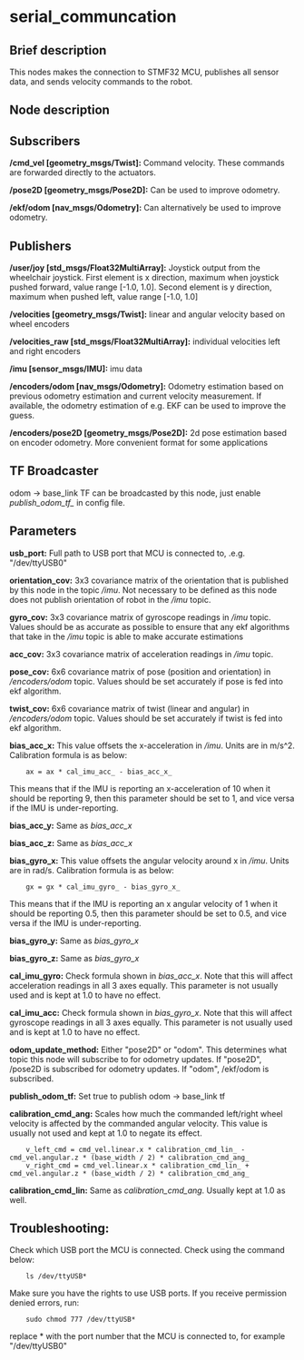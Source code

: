 # serial_communcation

## Brief description
This nodes makes the connection to STMF32 MCU,
publishes all sensor data, and sends velocity commands to the robot.

## Node description

## Subscribers
**/cmd_vel [geometry_msgs/Twist]:** Command velocity. These commands are forwarded directly to the actuators. 

**/pose2D [geometry_msgs/Pose2D]:**
Can be used to improve odometry.

**/ekf/odom [nav_msgs/Odometry]:**
Can alternatively be used to improve odometry.

## Publishers
**/user/joy [std_msgs/Float32MultiArray]:**
Joystick output from the wheelchair joystick. First element is x direction, maximum when joystick pushed forward, value range [-1.0, 1.0]. Second element is y direction, maximum when pushed left, value range [-1.0, 1.0]

**/velocities [geometry_msgs/Twist]:**
linear and angular velocity based on wheel encoders

**/velocities_raw [std_msgs/Float32MultiArray]:**
individual velocities left and right encoders

**/imu [sensor_msgs/IMU]:**
imu data

**/encoders/odom [nav_msgs/Odometry]:**
Odometry estimation based on previous odometry estimation and current velocity measurement. 
If available, the odometry estimation of e.g. EKF can be used to improve the guess. 

**/encoders/pose2D [geometry_msgs/Pose2D]:**
2d pose estimation based on encoder odometry. More convenient format for some applications

## TF Broadcaster
odom -> base_link TF can be broadcasted by this node, just enable *publish_odom_tf_* in config file. 

## Parameters
**usb_port:** Full path to USB port that MCU is connected to, .e.g. "/dev/ttyUSB0"

**orientation_cov:** 3x3 covariance matrix of the orientation that is published by this node in the topic */imu*. Not necessary to be defined as this node does not publish orientation of robot in the */imu* topic.

**gyro_cov:** 3x3 covariance matrix of gyroscope readings in */imu* topic. Values should be as accurate as possible to ensure that any ekf algorithms that take in the */imu* topic is able to make accurate estimations

**acc_cov:** 3x3 covariance matrix of acceleration readings in */imu* topic.

**pose_cov:** 6x6 covariance matrix of pose (position and orientation) in */encoders/odom* topic. Values should be set accurately if pose is fed into ekf algorithm.

**twist_cov:** 6x6 covariance matrix of twist (linear and angular) in */encoders/odom* topic. Values should be set accurately if twist is fed into ekf algorithm. 

**bias_acc_x:** This value offsets the x-acceleration in */imu*. Units are in m/s^2. Calibration formula is as below:

        ax = ax * cal_imu_acc_ - bias_acc_x_

This means that if the IMU is reporting an x-acceleration of 10 when it should be reporting 9, then this parameter should be set to 1, and vice versa if the IMU is under-reporting.

**bias_acc_y:** Same as *bias_acc_x*

**bias_acc_z:** Same as *bias_acc_x*

**bias_gyro_x:** This value offsets the angular velocity around x in */imu*. Units are in rad/s. Calibration formula is as below:

        gx = gx * cal_imu_gyro_ - bias_gyro_x_

This means that if the IMU is reporting an x angular velocity of 1 when it should be reporting 0.5, then this parameter should be set to 0.5, and vice versa if the IMU is under-reporting.

**bias_gyro_y:** Same as *bias_gyro_x*

**bias_gyro_z:** Same as *bias_gyro_x*

**cal_imu_gyro:** Check formula shown in *bias_acc_x*. Note that this will affect acceleration readings in all 3 axes equally. This parameter is not usually used and is kept at 1.0 to have no effect.

**cal_imu_acc:** Check formula shown in *bias_gyro_x*. Note that this will affect gyroscope readings in all 3 axes equally. This parameter is not usually used and is kept at 1.0 to have no effect.

**odom_update_method:** Either "pose2D" or "odom". This determines what topic this node will subscribe to for odometry updates. If "pose2D", /pose2D is subscribed for odometry updates. If "odom", /ekf/odom is subscribed.

**publish_odom_tf:** Set true to publish odom -> base_link tf

**calibration_cmd_ang:** Scales how much the commanded left/right wheel velocity is affected by the commanded angular velocity. This value is usually not used and kept at 1.0 to negate its effect.

        v_left_cmd = cmd_vel.linear.x * calibration_cmd_lin_ - cmd_vel.angular.z * (base_width / 2) * calibration_cmd_ang_
        v_right_cmd = cmd_vel.linear.x * calibration_cmd_lin_ + cmd_vel.angular.z * (base_width / 2) * calibration_cmd_ang_

**calibration_cmd_lin:** Same as *calibration_cmd_ang*. Usually kept at 1.0 as well.

## Troubleshooting:

Check which USB port the MCU is connected. Check using the command below:

        ls /dev/ttyUSB*

Make sure you have the rights to use USB ports. If you receive permission denied errors, run:

        sudo chmod 777 /dev/ttyUSB*

replace * with the port number that the MCU is connected to, for example "/dev/ttyUSB0"

